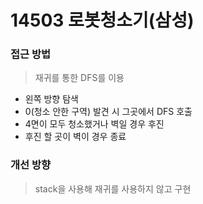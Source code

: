 # 14503 로봇청소기(삼성)


### 접근 방법

> 재귀를 통한 DFS를 이용

- 왼쪽 방향 탐색
- 0(청소 안한 구역) 발견 시 그곳에서 DFS 호출 
- 4면이 모두 청소했거나 벽일 경우 후진
- 후진 할 곳이 벽이 경우 종료

### 개선 방향

> stack을 사용해 재귀를 사용하지 않고 구현

